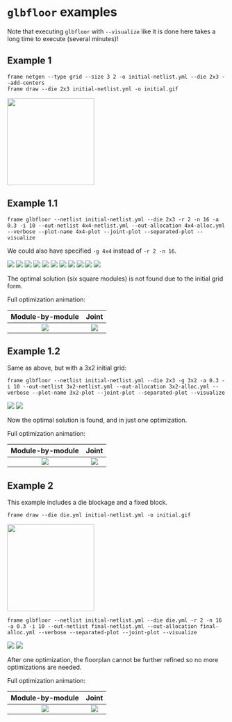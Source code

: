 # `glbfloor` examples

Note that executing `glbfloor` with `--visualize` like it is done here takes a long time to execute
(several minutes)!

## Example 1

```
frame netgen --type grid --size 3 2 -o initial-netlist.yml --die 2x3 --add-centers
frame draw --die 2x3 initial-netlist.yml -o initial.gif
```

<img src="1/initial.gif" style="width: 200px;"/>

## Example 1.1

```
frame glbfloor --netlist initial-netlist.yml --die 2x3 -r 2 -n 16 -a 0.3 -i 10 --out-netlist 4x4-netlist.yml --out-allocation 4x4-alloc.yml --verbose --plot-name 4x4-plot --joint-plot --separated-plot --visualize
```

We could also have specified `-g 4x4` instead of `-r 2 -n 16`.

![](1/4x4-plot-separated-0.png)
![](1/4x4-plot-separated-1.png)
![](1/4x4-plot-separated-2.png)
![](1/4x4-plot-separated-3.png)
![](1/4x4-plot-separated-4.png)
![](1/4x4-plot-separated-5.png)
![](1/4x4-plot-separated-6.png)
![](1/4x4-plot-separated-7.png)
![](1/4x4-plot-separated-8.png)
![](1/4x4-plot-separated-9.png)
![](1/4x4-plot-separated-10.png)


The optimal solution (six square modules) is not found due to the initial grid form.

Full optimization animation:

|              Module-by-module               |                  Joint                  |
|:-------------------------------------------:|:---------------------------------------:|
| ![](1/4x4-plot-separated-visualization.gif) | ![](1/4x4-plot-joint-visualization.gif) |


## Example 1.2

Same as above, but with a 3x2 initial grid:

```
frame glbfloor --netlist initial-netlist.yml --die 2x3 -g 3x2 -a 0.3 -i 10 --out-netlist 3x2-netlist.yml --out-allocation 3x2-alloc.yml --verbose --plot-name 3x2-plot --joint-plot --separated-plot --visualize
```

![](1/3x2-plot-separated-0.png)
![](1/3x2-plot-separated-1.png)

Now the optimal solution is found, and in just one optimization.

Full optimization animation:

|              Module-by-module               |                  Joint                  |
|:-------------------------------------------:|:---------------------------------------:|
| ![](1/3x2-plot-separated-visualization.gif) | ![](1/3x2-plot-joint-visualization.gif) |


## Example 2

This example includes a die blockage and a fixed block.

```
frame draw --die die.yml initial-netlist.yml -o initial.gif
```

<img src="2/initial.gif" style="width: 200px;"/>

```
frame glbfloor --netlist initial-netlist.yml --die die.yml -r 2 -n 16 -a 0.3 -i 10 --out-netlist final-netlist.yml --out-allocation final-alloc.yml --verbose --separated-plot --joint-plot --visualize
```

![](2/plot-separated-0.png)
![](2/plot-separated-1.png)

After one optimization, the floorplan cannot be further refined so no more optimizations are needed.

Full optimization animation:

|              Module-by-module               |                Joint                |
|:-------------------------------------------:|:-----------------------------------:|
| ![](2/plot-separated-visualization.gif) | ![](2/plot-joint-visualization.gif) |
